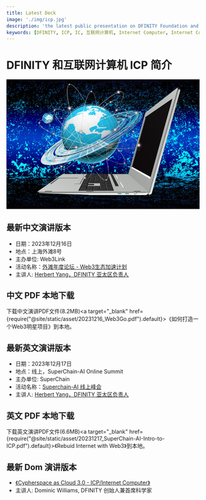 ```yaml
---
title: Latest Deck
image: './img/icp.jpg'
description: 'the latest public presentation on DFINITY Foundation and Internet Computer'
keywords: [DFINITY, ICP, IC, 互联网计算机, Internet Computer, Internet Computer Protocol, Web3, Crypto, Blockchain, 区块链, 加密货币, DApp, 去中心化, 去中心化应用, developer, startup,  ]
---
```


# DFINITY 和互联网计算机 ICP 简介

![ICP](./img/icp.jpg)

## 最新中文演讲版本

- 日期：2023年12月16日
- 地点：上海外滩8号
- 主办单位: Web3Link
- 活动名称：[外滩年度论坛 - Web3生态加速计划](https://twitter.com/herbertyang/status/1734828977410506869)
- 主讲人: [Herbert Yang，DFINITY 亚太区负责人](https://herbertyang.xyz)

## 中文 PDF 本地下载

下载中文演讲PDF文件(8.2MB)<a target="\_blank" href={require("@site/static/asset/20231216_Web3Go.pdf").default}>《如何打造一个Web3明星项目》</a>到本地。

## 最新英文演讲版本

- 日期：2023年12月17日
- 地点：线上，SuperChain-AI Online Summit
- 主办单位: SuperChain
- 活动名称：[Superchain-AI 线上峰会](https://twitter.com/herbertyang/status/1735087275405726162)
- 主讲人: [Herbert Yang，DFINITY 亚太区负责人](https://herbertyang.xyz)

## 英文 PDF 本地下载

下载英文演讲PDF文件(6.6MB)<a target="\_blank" href={require("@site/static/asset/20231217_SuperChain-AI-Intro-to-ICP.pdf").default}>《Rebuid Internet with Web3》</a>到本地。

## 最新 Dom 演讲版本

- [《Cypherspace as Cloud 3.0 - ICP/Internet Computer》](https://deck.internetcomputer.org/)
- 主讲人: Dominic Williams, DFINITY 创始人兼首席科学家
